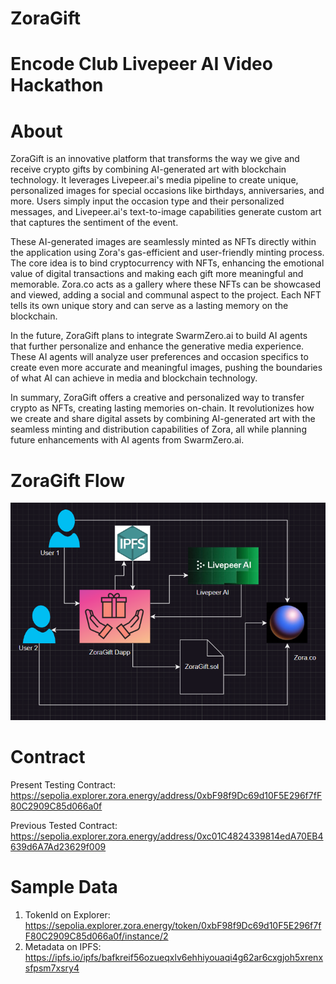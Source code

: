 # ZoraGift

# Encode Club Livepeer AI Video Hackathon

# About

ZoraGift is an innovative platform that transforms the way we give and receive crypto gifts by combining AI-generated art with blockchain technology. It leverages Livepeer.ai's media pipeline to create unique, personalized images for special occasions like birthdays, anniversaries, and more. Users simply input the occasion type and their personalized messages, and Livepeer.ai's text-to-image capabilities generate custom art that captures the sentiment of the event.

These AI-generated images are seamlessly minted as NFTs directly within the application using Zora's gas-efficient and user-friendly minting process. The core idea is to bind cryptocurrency with NFTs, enhancing the emotional value of digital transactions and making each gift more meaningful and memorable. Zora.co acts as a gallery where these NFTs can be showcased and viewed, adding a social and communal aspect to the project. Each NFT tells its own unique story and can serve as a lasting memory on the blockchain.

In the future, ZoraGift plans to integrate SwarmZero.ai to build AI agents that further personalize and enhance the generative media experience. These AI agents will analyze user preferences and occasion specifics to create even more accurate and meaningful images, pushing the boundaries of what AI can achieve in media and blockchain technology.

In summary, ZoraGift offers a creative and personalized way to transfer crypto as NFTs, creating lasting memories on-chain. It revolutionizes how we create and share digital assets by combining AI-generated art with the seamless minting and distribution capabilities of Zora, all while planning future enhancements with AI agents from SwarmZero.ai.

# ZoraGift Flow

![ZoraGift Flow](image.png)

# Contract

Present Testing Contract: https://sepolia.explorer.zora.energy/address/0xbF98f9Dc69d10F5E296f7fF80C2909C85d066a0f

Previous Tested Contract: https://sepolia.explorer.zora.energy/address/0xc01C4824339814edA70EB4639d6A7Ad23629f009

# Sample Data

1. TokenId on Explorer: https://sepolia.explorer.zora.energy/token/0xbF98f9Dc69d10F5E296f7fF80C2909C85d066a0f/instance/2
2. Metadata on IPFS: https://ipfs.io/ipfs/bafkreif56ozueqxlv6ehhiyouaqi4g62ar6cxgjoh5xrenxsfpsm7xsry4

